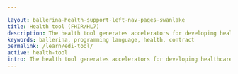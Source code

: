 ```yaml
---

layout: ballerina-health-support-left-nav-pages-swanlake
title: Health tool (FHIR/HL7)
description: The health tool generates accelerators for developing healthcare integrations in Ballerina.
keywords: ballerina, programming language, health, contract
permalink: /learn/edi-tool/
active: health-tool
intro: The health tool generates accelerators for developing healthcare integrations in Ballerina.
--- 
```



